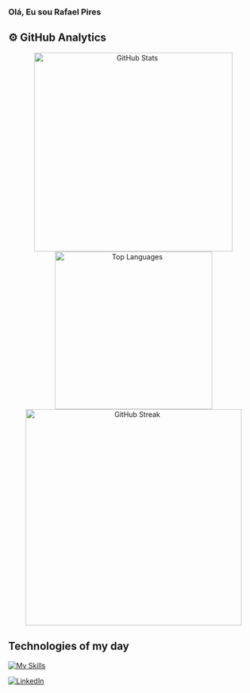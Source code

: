 ### Olá, Eu sou Rafael Pires

## ⚙️ GitHub Analytics

<div align="center">
  <img
    src="https://github-readme-stats.vercel.app/api?username=Rafael1572008&theme=dark&hide_border=false&include_all_commits=true"
    width="400"
    alt="GitHub Stats"
  />
  <img
    src="https://github-readme-stats.vercel.app/api/top-langs/?username=Rafael1572008&theme=dark&hide_border=false&layout=compact"
    width="317"
    alt="Top Languages"
  />
  <img
    src="https://github-readme-streak-stats.herokuapp.com/?user=Rafael1572008&theme=dark&hide_border=false"
    width="435"
    alt="GitHub Streak"
  />
</div>

## Technologies of my day
[![My Skills](https://skillicons.dev/icons?i=python,js,mysql,java,html,css,docker,c)](https://skillicons.dev)<br>

[![LinkedIn](https://img.shields.io/badge/LinkedIn-0A66C2?style=for-the-badge&logo=linkedin&logoColor=white)](https://www.linkedin.com/in/rafael-pires-g/)
